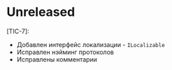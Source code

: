 # Unreleased
[TIC-7]:
* Добавлен интерфейс локализации - `ILocalizable`
* Исправлен нэйминг протоколов
* Исправлены комментарии
